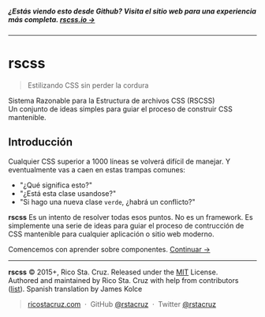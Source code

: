 ##### ¿Estás viendo esto desde Github? Visita el sitio web para una experiencia más completa. **[rscss.io →](http://rscss.io)**
<!-- {h5: style='display:none'} -->

----
<!-- {hr: style='display:none'} -->

# rscss

<!-- {h1:.massive-header.-with-tagline} -->

> Estilizando CSS sin perder la cordura

Sistema Razonable para la Estructura de archivos CSS (RSCSS)<br>
Un conjunto de ideas simples para guiar el proceso de construir CSS mantenible.

Introducción
------------

Cualquier CSS superior a 1000 líneas se volverá difícil de manejar. Y eventualmente vas a caen en estas trampas comunes:

* "¿Qué significa esto?"
* "¿Está esta clase usandose?"
* "Si hago una nueva clase `verde`, ¿habrá un conflicto?"

**rscss** Es un intento de resolver todas esos puntos. No es un framework. Es simplemente una serie de ideas para guiar el proceso de contrucción de CSS mantenible para cualquier aplicación o sitio web moderno.

Comencemos con aprender sobre componentes.
[Continuar →](docs/components.md)
<!-- {p:.pull-box} -->

----
<!-- {hr: style='display:none'} -->

**rscss** © 2015+, Rico Sta. Cruz. Released under the [MIT] License.<br>
Authored and maintained by Rico Sta. Cruz with help from contributors ([list][contributors]).
Spanish translation by James Kolce
<!-- {p: style='display:none'} -->

> [ricostacruz.com](http://ricostacruz.com) &nbsp;&middot;&nbsp;
> GitHub [@rstacruz](https://github.com/rstacruz) &nbsp;&middot;&nbsp;
> Twitter [@rstacruz](https://twitter.com/rstacruz)
<!-- {blockquote: style='display:none'} -->

[MIT]: http://mit-license.org/
[contributors]: http://github.com/rstacruz/rscss/contributors
